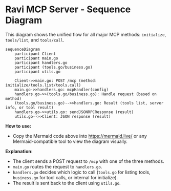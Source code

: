 # Ravi MCP Server - Sequence Diagram

This diagram shows the unified flow for all major MCP methods: `initialize`, `tools/list`, and `tools/call`.

```mermaid
sequenceDiagram
    participant Client
    participant main.go
    participant handlers.go
    participant (tools.go/business.go)
    participant utils.go

    Client->>main.go: POST /mcp (method: initialize/tools.list/tools.call)
    main.go->>handlers.go: mcpHandler(config)
    handlers.go->>(tools.go/business.go): Handle request (based on method)
    (tools.go/business.go)-->>handlers.go: Result (tools list, server info, or tool result)
    handlers.go->>utils.go: sendJSONRPCResponse (result)
    utils.go-->>Client: JSON response (result)
```

**How to use:**
- Copy the Mermaid code above into https://mermaid.live/ or any Mermaid-compatible tool to view the diagram visually.

**Explanation:**
- The client sends a POST request to `/mcp` with one of the three methods.
- `main.go` routes the request to `handlers.go`.
- `handlers.go` decides which logic to call (`tools.go` for listing tools, `business.go` for tool calls, or internal for initialize).
- The result is sent back to the client using `utils.go`.

